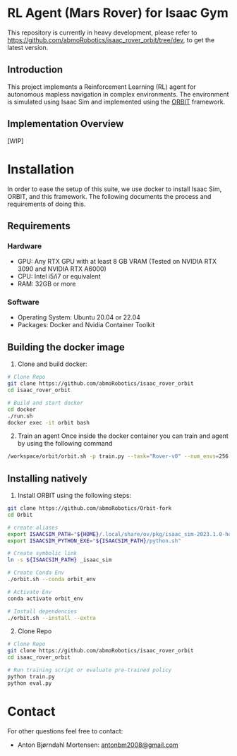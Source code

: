 # RL Agent (Mars Rover) for Isaac Gym
This repository is currently in heavy development, please refer to https://github.com/abmoRobotics/isaac_rover_orbit/tree/dev, to get the latest version. 
## Introduction
This project implements a Reinforcement Learning (RL) agent for autonomous mapless navigation in complex environments. The environment is simulated using Isaac Sim and implemented using the [ORBIT](https://isaac-orbit.github.io/orbit/) framework.

## Implementation Overview
[WIP]

# Installation
In order to ease the setup of this suite, we use docker to install Isaac Sim, ORBIT, and this framework. The following documents the process and requirements of doing this.
## Requirements
### Hardware
- GPU: Any RTX GPU with at least 8 GB VRAM (Tested on NVIDIA RTX 3090 and NVIDIA RTX A6000)
- CPU: Intel i5/i7 or equivalent
- RAM: 32GB or more

### Software
- Operating System: Ubuntu 20.04 or 22.04
- Packages: Docker and Nvidia Container Toolkit

## Building the docker image
1. Clone and build docker:
```bash
# Clone Repo
git clone https://github.com/abmoRobotics/isaac_rover_orbit
cd isaac_rover_orbit

# Build and start docker
cd docker
./run.sh
docker exec -it orbit bash

```

2. Train an agent
Once inside the docker container you can train and agent by using the following command
```bash
/workspace/orbit/orbit.sh -p train.py --task="Rover-v0" --num_envs=256
```

## Installing natively
1. Install ORBIT using the following steps:
```bash
git clone https://github.com/abmoRobotics/Orbit-fork
cd Orbit

# create aliases
export ISAACSIM_PATH="${HOME}/.local/share/ov/pkg/isaac_sim-2023.1.0-hotfix.1"
export ISAACSIM_PYTHON_EXE="${ISAACSIM_PATH}/python.sh"

# Create symbolic link
ln -s ${ISAACSIM_PATH} _isaac_sim

# Create Conda Env
./orbit.sh --conda orbit_env

# Activate Env
conda activate orbit_env

# Install dependencies
./orbit.sh --install --extra
```
2. Clone Repo

```bash
# Clone Repo
git clone https://github.com/abmoRobotics/isaac_rover_orbit
cd isaac_rover_orbit

# Run training script or evaluate pre-trained policy
python train.py
python eval.py
```

# Contact
For other questions feel free to contact:
* Anton Bjørndahl Mortensen: antonbm2008@gmail.com

